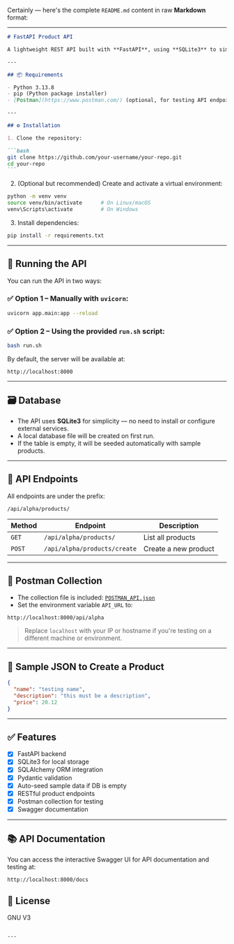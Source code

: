 Certainly — here's the complete `README.md` content in raw **Markdown** format:

---

````markdown
# FastAPI Product API

A lightweight REST API built with **FastAPI**, using **SQLite3** to simulate a database connection without requiring a running PostgreSQL server or user setup.

---

## 📦 Requirements

- Python 3.13.8
- pip (Python package installer)
- [Postman](https://www.postman.com/) (optional, for testing API endpoints)

---

## ⚙️ Installation

1. Clone the repository:

```bash
git clone https://github.com/your-username/your-repo.git
cd your-repo
```
````

2. (Optional but recommended) Create and activate a virtual environment:

```bash
python -m venv venv
source venv/bin/activate      # On Linux/macOS
venv\Scripts\activate         # On Windows
```

3. Install dependencies:

```bash
pip install -r requirements.txt
```

---

## 🚀 Running the API

You can run the API in two ways:

### ✅ Option 1 – Manually with `uvicorn`:

```bash
uvicorn app.main:app --reload
```

### ✅ Option 2 – Using the provided `run.sh` script:

```bash
bash run.sh
```

By default, the server will be available at:

```
http://localhost:8000
```

---

## 🗃️ Database

- The API uses **SQLite3** for simplicity — no need to install or configure external services.
- A local database file will be created on first run.
- If the table is empty, it will be seeded automatically with sample products.

---

## 🔌 API Endpoints

All endpoints are under the prefix:

```
/api/alpha/products/
```

| Method | Endpoint                     | Description          |
| ------ | ---------------------------- | -------------------- |
| `GET`  | `/api/alpha/products/`       | List all products    |
| `POST` | `/api/alpha/products/create` | Create a new product |

---

## 📮 Postman Collection

- The collection file is included: [`POSTMAN_API.json`](./POSTMAN_API.json)
- Set the environment variable `API_URL` to:

```
http://localhost:8000/api/alpha
```

> Replace `localhost` with your IP or hostname if you're testing on a different machine or environment.

---

## 🧾 Sample JSON to Create a Product

```json
{
  "name": "testing name",
  "description": "this must be a description",
  "price": 20.12
}
```

---

## ✅ Features

- [x] FastAPI backend
- [x] SQLite3 for local storage
- [x] SQLAlchemy ORM integration
- [x] Pydantic validation
- [x] Auto-seed sample data if DB is empty
- [x] RESTful product endpoints
- [x] Postman collection for testing
- [x] Swagger documentation

---

## 📚 API Documentation

You can access the interactive Swagger UI for API documentation and testing at:

```
http://localhost:8000/docs
```

## 📄 License

GNU V3

```

---

```
